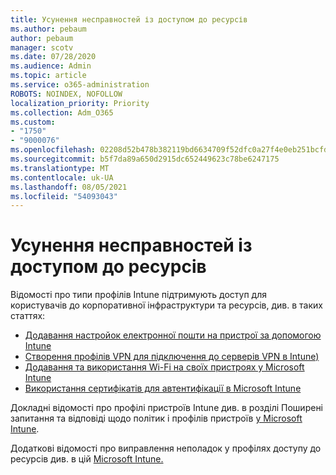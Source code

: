 ```yaml
---
title: Усунення несправностей із доступом до ресурсів
ms.author: pebaum
author: pebaum
manager: scotv
ms.date: 07/28/2020
ms.audience: Admin
ms.topic: article
ms.service: o365-administration
ROBOTS: NOINDEX, NOFOLLOW
localization_priority: Priority
ms.collection: Adm_O365
ms.custom:
- "1750"
- "9000076"
ms.openlocfilehash: 02208d52b478b382119bd6634709f52dfc0a27f4e0eb251bcfdb4d96d47dac82
ms.sourcegitcommit: b5f7da89a650d2915dc652449623c78be6247175
ms.translationtype: MT
ms.contentlocale: uk-UA
ms.lasthandoff: 08/05/2021
ms.locfileid: "54093043"
---
```

# <a name="troubleshoot-resource-access-issues"></a>Усунення несправностей із доступом до ресурсів

Відомості про типи профілів Intune підтримують доступ для користувачів до корпоративної інфраструктури та ресурсів, див. в таких статтях:

- [Додавання настройок електронної пошти на пристрої за допомогою Intune](https://docs.microsoft.com/intune/email-settings-configure)
- [Створення профілів VPN для підключення до серверів VPN в Intune)](https://docs.microsoft.com/intune/vpn-settings-configure)
- [Додавання та використання Wi-Fi на своїх пристроях у Microsoft Intune](https://docs.microsoft.com/intune/wi-fi-settings-configure)
- [Використання сертифікатів для автентифікації в Microsoft Intune](https://docs.microsoft.com/intune/certificates-configure)

Докладні відомості про профілі пристроїв Intune див. в розділі Поширені запитання та відповіді щодо політик і профілів пристроїв [у Microsoft Intune](https://docs.microsoft.com/intune/device-profile-troubleshoot).

Додаткові відомості про виправлення неполадок у профілях доступу до ресурсів див. в цій [Microsoft Intune.](https://docs.microsoft.com/intune/troubleshoot-company-resource-access-problems)